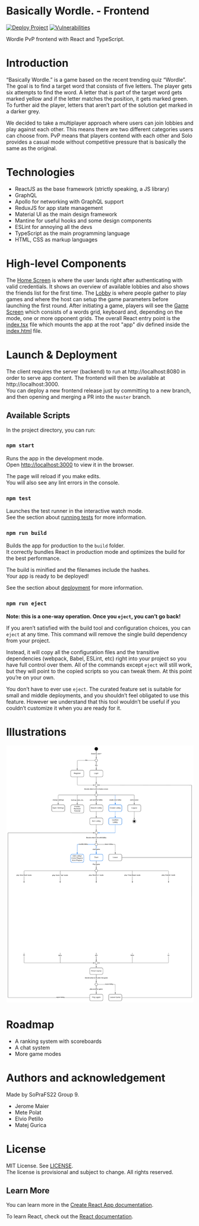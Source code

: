 # Basically Wordle. - Frontend

[![Deploy Project](https://github.com/sopra-fs22-group-09/basically-wordle-frontend/actions/workflows/deploy.yml/badge.svg)](https://github.com/sopra-fs22-group-09/basically-wordle-frontend/actions/workflows/deploy.yml)
[![Vulnerabilities](https://sonarcloud.io/api/project_badges/measure?project=sopra-fs22-group-09_basically-wordle-frontend&metric=vulnerabilities)](https://sonarcloud.io/summary/new_code?id=sopra-fs22-group-09_basically-wordle-frontend)

Wordle PvP frontend with React and TypeScript.

# Introduction

“Basically Wordle.” is a game based on the recent trending quiz “Wordle”. The goal is to find a target word that consists of five letters. The player gets six attempts to find the word. A letter that is part of the target word gets marked yellow and if the letter matches the position, it gets marked green. To further aid the player, letters that aren’t part of the solution get marked in a darker grey.

We decided to take a multiplayer approach where users can join lobbies and play against each other. This means there are two different categories users can choose from. PvP means that players contend with each other and Solo provides a casual mode without competitive pressure that is basically the same as the original.

# Technologies

- ReactJS as the base framework (strictly speaking, a JS library)
- GraphQL
- Apollo for networking with GraphQL support
- ReduxJS for app state management
- Material UI as the main design framework
- Mantine for useful hooks and some design components
- ESLint for annoying all the devs
- TypeScript as the main programming language
- HTML, CSS as markup languages

# High-level Components

The [Home Screen](./src/pages/home.tsx) is where the user lands right after authenticating with valid credentials. It shows an overview of available lobbies and also shows the friends list for the first time.
The [Lobby](./src/pages/lobbyManagement.tsx) is where people gather to play games and where the host can setup the game parameters before launching the first round.
After initiating a game, players will see the [Game Screen](./src/pages/game.tsx) which consists of a words grid, keyboard and, depending on the mode, one or more opponent grids.
The overall React entry point is the [index.tsx](./src/index.tsx) file which mounts the app at the root "app" div defined inside the [index.html](./public/index.html) file.

# Launch & Deployment

The client requires the server (backend) to run at http://localhost:8080 in order to serve app content. The frontend will then be available at http://localhost:3000.  
You can deploy a new frontend release just by committing to a new branch, and then opening and merging a PR into the `master` branch.

## Available Scripts

In the project directory, you can run:

### `npm start`

Runs the app in the development mode.\
Open [http://localhost:3000](http://localhost:3000) to view it in the browser.

The page will reload if you make edits.\
You will also see any lint errors in the console.

### `npm test`

Launches the test runner in the interactive watch mode.\
See the section about [running tests](https://facebook.github.io/create-react-app/docs/running-tests) for more information.

### `npm run build`

Builds the app for production to the `build` folder.\
It correctly bundles React in production mode and optimizes the build for the best performance.

The build is minified and the filenames include the hashes.\
Your app is ready to be deployed!

See the section about [deployment](https://facebook.github.io/create-react-app/docs/deployment) for more information.

### `npm run eject`

**Note: this is a one-way operation. Once you `eject`, you can’t go back!**

If you aren’t satisfied with the build tool and configuration choices, you can `eject` at any time. This command will remove the single build dependency from your project.

Instead, it will copy all the configuration files and the transitive dependencies (webpack, Babel, ESLint, etc) right into your project so you have full control over them. All of the commands except `eject` will still work, but they will point to the copied scripts so you can tweak them. At this point you’re on your own.

You don’t have to ever use `eject`. The curated feature set is suitable for small and middle deployments, and you shouldn’t feel obligated to use this feature. However we understand that this tool wouldn’t be useful if you couldn’t customize it when you are ready for it.

# Illustrations

![Illustration01](./screenshots/illustration01.png)

# Roadmap

- A ranking system with scoreboards
- A chat system
- More game modes

# Authors and acknowledgement

Made by SoPraFS22 Group 9.

- Jerome Maier
- Mete Polat
- Elvio Petillo
- Matej Gurica

# License

MIT License. See [LICENSE](./LICENSE).  
The license is provisional and subject to change. All rights reserved.

## Learn More

You can learn more in the [Create React App documentation](https://facebook.github.io/create-react-app/docs/getting-started).

To learn React, check out the [React documentation](https://reactjs.org/).
